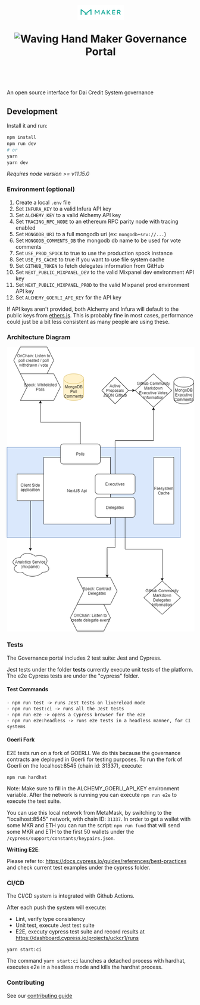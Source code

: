 <h1 align="center" style="margin-top: 1em; margin-bottom: 3em;">
  <p><a href="https://vote.makerdao.com/"><img alt="maker logo" src="./maker-logo.png" alt="vote.makerdao.com" width="125"></a></p>
  <p> <img src="https://media.giphy.com/media/hvRJCLFzcasrR4ia7z/giphy.gif" alt="Waving Hand" width="25px"> Maker Governance Portal</p>
</h1>

An open source interface for Dai Credit System governance

## Development

Install it and run:

```bash
npm install
npm run dev
# or
yarn
yarn dev
```

_Requires node version >= v11.15.0_

### Environment (optional)

1. Create a local `.env` file
2. Set `INFURA_KEY` to a valid Infura API key
3. Set `ALCHEMY_KEY` to a valid Alchemy API key
4. Set `TRACING_RPC_NODE` to an ethereum RPC parity node with tracing enabled
5. Set `MONGODB_URI` to a full mongodb uri (ex: `mongodb+srv://...`)
6. Set `MONGODB_COMMENTS_DB` the mongodb db name to be used for vote comments
7. Set `USE_PROD_SPOCK` to true to use the production spock instance
8. Set `USE_FS_CACHE` to true if you want to use file system cache
9. Set `GITHUB_TOKEN` to fetch delegates information from GitHub
10. Set `NEXT_PUBLIC_MIXPANEL_DEV` to the valid Mixpanel dev environment API key
11. Set `NEXT_PUBLIC_MIXPANEL_PROD` to the valid Mixpanel prod environment API key
12. Set `ALCHEMY_GOERLI_API_KEY` for the API key 


If API keys aren't provided, both Alchemy and Infura will default to the public keys from [ethers.js](https://github.com/ethers-io/ethers.js/). This is probably fine in most cases, performance could just be a bit less consistent as many people are using these.

### Architecture Diagram

![](./architecture-diagram.png)

### Tests

The Governance portal includes 2 test suite: Jest and Cypress.

Jest tests under the folder __tests__ currently execute unit tests of the platform.  The e2e Cypress tests are under the "cypress" folder.

#### Test Commands
```
- npm run test -> runs Jest tests on livereload mode
- npm run test:ci -> runs all the Jest tests
- npm run e2e -> opens a Cypress browser for the e2e
- npm run e2e:headless -> runs e2e tests in a headless manner, for CI systems
```


#### Goerli Fork 

E2E tests run on a fork of GOERLI. We do this because the governance contracts are deployed in Goerli for testing purposes. To run the fork of Goerli on the localhost:8545 (chain id: 31337), execute:

```
npm run hardhat 
```

Note: Make sure to fill in the ALCHEMY_GOERLI_API_KEY environment variable. After the network is running you can execute `npm run e2e` to execute the test suite.

You can use this local network from MetaMask, by switching to the "localhost:8545" network, with chain ID: `31337`. In order to get a wallet with some MKR and ETH you can run the script: `npm run fund` that will send some MKR and ETH to the first 50 wallets under the `/cypress/support/constants/keypairs.json`.

**Writting E2E**:

Please refer to: https://docs.cypress.io/guides/references/best-practices and check current test examples under the cypress folder.



### CI/CD

The CI/CD system is integrated with Github Actions.

After each push the system will execute:
- Lint, verify type consistency
- Unit test, execute Jest test suite
- E2E, executy cypress test suite and record results at https://dashboard.cypress.io/projects/uckcr1/runs


```
yarn start:ci
```

The command `yarn start:ci` launches a detached process with hardhat, executes e2e in a headless mode and kills the hardhat process.

### Contributing

See our [contributing guide](./CONTRIBUTING.md)
